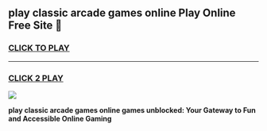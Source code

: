 
## play classic arcade games online Play Online Free Site 👋
<h3>
<a href="https://download.freeplayer.one?title=play_classic_arcade_games_online&ref=21F">CLICK TO PLAY</a></h3>
<hr>

<h3>
<a href="https://download.freeplayer.one?title=play_classic_arcade_games_online&ref=21F">CLICK 2 PLAY</a>
  
</h3>

<a href="https://download.freeplayer.one?title=play_classic_arcade_games_online&ref=21F"><img src="https://cdnb.artstation.com/p/assets/images/images/032/539/853/original/anto-thomas-button-gif.gif"></a>


**play classic arcade games online games unblocked: Your Gateway to Fun and Accessible Online Gaming**

